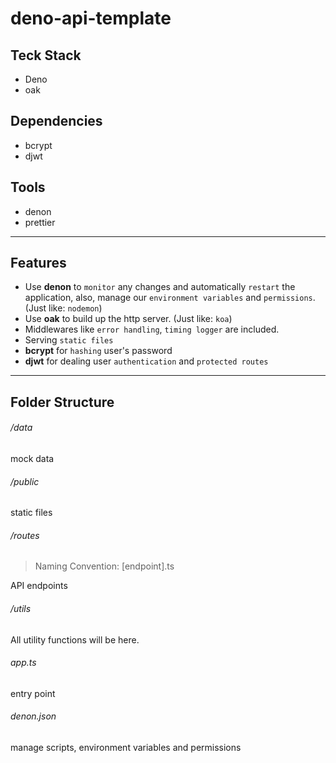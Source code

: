 # deno-api-template

## Teck Stack

- Deno
- oak

## Dependencies

- bcrypt
- djwt

## Tools

- denon
- prettier

---

## Features

- Use **denon** to `monitor` any changes and automatically `restart` the application, also, manage our `environment variables` and `permissions`. (Just like: `nodemon`)
- Use **oak** to build up the http server. (Just like: `koa`)
- Middlewares like `error handling`, `timing logger` are included.
- Serving `static files`
- **bcrypt** for `hashing` user's password
- **djwt** for dealing user `authentication` and `protected routes`

---

## Folder Structure

###### /data

mock data

###### /public

static files

###### /routes

> Naming Convention: [endpoint].ts

API endpoints

###### /utils

All utility functions will be here.

###### app.ts

entry point

###### denon.json

manage scripts, environment variables and permissions

